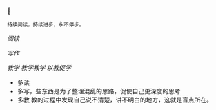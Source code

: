 





```
持续阅读，持续进步，永不停步。
```





*阅读*

*写作*

*教学 教学教学 以教促学*



- 多读
- 多写，些东西是为了整理混乱的思路，促使自己更深度的思考
- 多教  教的过程中发现自己说不清楚，讲不明白的地方，这就是盲点所在。







